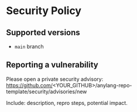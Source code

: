 # Security Policy

## Supported versions
- `main` branch

## Reporting a vulnerability
Please open a private security advisory:
https://github.com/<YOUR_GITHUB>/anylang-repo-template/security/advisories/new

Include: description, repro steps, potential impact.
